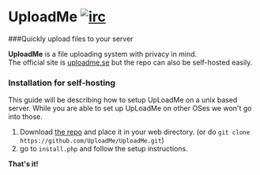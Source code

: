 UploadMe   [![irc](https://img.shields.io/badge/EsperNet-join%20%23uploadme-brightgreen.svg)](https://webchat.esper.net/?channels=uploadme)
========

###Quickly upload files to your server

**UploadMe** is a file uploading system with privacy in mind.  
The official site is <a href="https://uploadme.se/">uploadme.se</a> but the repo can also be self-hosted easily.

### Installation for self-hosting

This guide will be describing how to setup UpLoadMe on a unix based server. While you are able to set up UpLoadMe on other OSes we won't go into those.

1. Download <a href="https://github.com/UploadMe/UploadMe/archive/master.zip">the repo</a> and place it in your web directory. (or do `git clone https://github.com/UploadMe/UploadMe.git`)
2. go to  `install.php` and follow the setup instructions.

__That's it!__
